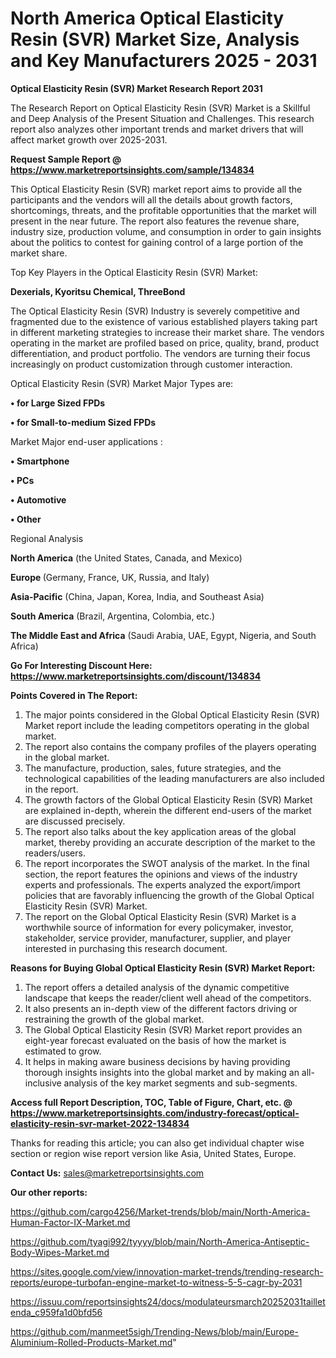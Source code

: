# North America Optical Elasticity Resin (SVR) Market Size, Analysis and Key Manufacturers 2025 - 2031

<strong>Optical Elasticity Resin (SVR) Market Research Report 2031</strong>

The Research Report on Optical Elasticity Resin (SVR) Market is a Skillful and Deep Analysis of the Present Situation and Challenges. This research report also analyzes other important trends and market drivers that will affect market growth over 2025-2031.

<strong>Request Sample Report @ <a href=https://www.marketreportsinsights.com/sample/134834>https://www.marketreportsinsights.com/sample/134834</a></strong>

This Optical Elasticity Resin (SVR) market report aims to provide all the participants and the vendors will all the details about growth factors, shortcomings, threats, and the profitable opportunities that the market will present in the near future. The report also features the revenue share, industry size, production volume, and consumption in order to gain insights about the politics to contest for gaining control of a large portion of the market share.

Top Key Players in the Optical Elasticity Resin (SVR) Market:

<strong>Dexerials, Kyoritsu Chemical, ThreeBond</strong>

The Optical Elasticity Resin (SVR) Industry is severely competitive and fragmented due to the existence of various established players taking part in different marketing strategies to increase their market share. The vendors operating in the market are profiled based on price, quality, brand, product differentiation, and product portfolio. The vendors are turning their focus increasingly on product customization through customer interaction.

Optical Elasticity Resin (SVR) Market Major Types are:

<strong>• for Large Sized FPDs

• for Small-to-medium Sized FPDs</strong>

Market Major end-user applications :

<strong>• Smartphone

• PCs

• Automotive

• Other</strong>

Regional Analysis

</u><strong><b>North America</b></strong> (the United States, Canada, and Mexico)

<strong><b>Europe </b></strong>(Germany, France, UK, Russia, and Italy)

<strong><b>Asia-Pacific</b></strong> (China, Japan, Korea, India, and Southeast Asia)

<strong><b>South America</b></strong> (Brazil, Argentina, Colombia, etc.)

<strong><b>The Middle East and Africa</b></strong> (Saudi Arabia, UAE, Egypt, Nigeria, and South Africa)

<strong>Go For Interesting Discount Here: <a href=https://www.marketreportsinsights.com/discount/134834>https://www.marketreportsinsights.com/discount/134834</a></strong>

<strong>Points Covered in The Report:</strong>
<ol>
  <li>The major points considered in the Global Optical Elasticity Resin (SVR) Market report include the leading competitors operating in the global market.</li>
  <li>The report also contains the company profiles of the players operating in the global market.</li>
  <li>The manufacture, production, sales, future strategies, and the technological capabilities of the leading manufacturers are also included in the report.</li>
  <li>The growth factors of the Global Optical Elasticity Resin (SVR) Market are explained in-depth, wherein the different end-users of the market are discussed precisely.</li>
  <li>The report also talks about the key application areas of the global market, thereby providing an accurate description of the market to the readers/users.</li>
  <li>The report incorporates the SWOT analysis of the market. In the final section, the report features the opinions and views of the industry experts and professionals. The experts analyzed the export/import policies that are favorably influencing the growth of the Global Optical Elasticity Resin (SVR) Market.</li>
  <li>The report on the Global Optical Elasticity Resin (SVR) Market is a worthwhile source of information for every policymaker, investor, stakeholder, service provider, manufacturer, supplier, and player interested in purchasing this research document.</li>
</ol>
<strong>Reasons for Buying Global Optical Elasticity Resin (SVR) Market Report:</strong>

<ol>
  <li>The report offers a detailed analysis of the dynamic competitive landscape that keeps the reader/client well ahead of the competitors.</li>
  <li>It also presents an in-depth view of the different factors driving or restraining the growth of the global market.</li>
  <li>The Global Optical Elasticity Resin (SVR) Market report provides an eight-year forecast evaluated on the basis of how the market is estimated to grow.</li>
  <li>It helps in making aware business decisions by having providing thorough insights insights into the global market and by making an all-inclusive analysis of the key market segments and sub-segments.</li>
</ol>
<strong>Access full Report Description, TOC, Table of Figure, Chart, etc. @ <a href=https://www.marketreportsinsights.com/industry-forecast/optical-elasticity-resin-svr-market-2022-134834>https://www.marketreportsinsights.com/industry-forecast/optical-elasticity-resin-svr-market-2022-134834</a></strong>


Thanks for reading this article; you can also get individual chapter wise section or region wise report version like Asia, United States, Europe.

<strong>Contact Us:</strong>
sales@marketreportsinsights.com

<strong>Our other reports:</strong>

<a href=https://github.com/cargo4256/Market-trends/blob/main/North-America-Human-Factor-IX-Market.md>https://github.com/cargo4256/Market-trends/blob/main/North-America-Human-Factor-IX-Market.md</a>

<a href=https://github.com/tyagi992/tyyyy/blob/main/North-America-Antiseptic-Body-Wipes-Market.md>https://github.com/tyagi992/tyyyy/blob/main/North-America-Antiseptic-Body-Wipes-Market.md</a>

<a href=https://sites.google.com/view/innovation-market-trends/trending-research-reports/europe-turbofan-engine-market-to-witness-5-5-cagr-by-2031>https://sites.google.com/view/innovation-market-trends/trending-research-reports/europe-turbofan-engine-market-to-witness-5-5-cagr-by-2031</a>

<a href=https://issuu.com/reportsinsights24/docs/modulateursmarch20252031tailletenda_c959fa1d0bfd56>https://issuu.com/reportsinsights24/docs/modulateursmarch20252031tailletenda_c959fa1d0bfd56</a>

<a href=https://github.com/manmeet5sigh/Trending-News/blob/main/Europe-Aluminium-Rolled-Products-Market.md>https://github.com/manmeet5sigh/Trending-News/blob/main/Europe-Aluminium-Rolled-Products-Market.md</a>"
